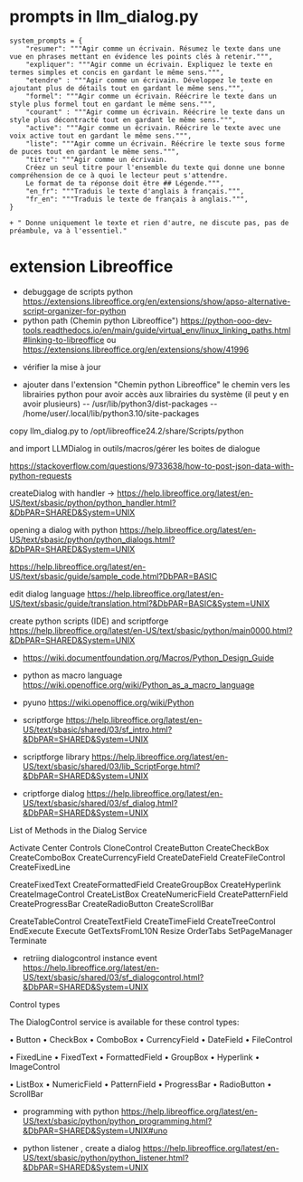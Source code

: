 # prompts in llm_dialog.py


```
system_prompts = {
    "resumer": """Agir comme un écrivain. Résumez le texte dans une vue en phrases mettant en évidence les points clés à retenir.""",
    "expliquer": """Agir comme un écrivain. Expliquez le texte en termes simples et concis en gardant le même sens.""",
    "etendre" : """Agir comme un écrivain. Développez le texte en ajoutant plus de détails tout en gardant le même sens.""",
    "formel": """Agir comme un écrivain. Réécrire le texte dans un style plus formel tout en gardant le même sens.""",
    "courant" : """Agir comme un écrivain. Réécrire le texte dans un style plus décontracté tout en gardant le même sens.""",
    "active": """Agir comme un écrivain. Réécrire le texte avec une voix active tout en gardant le même sens.""",
    "liste": """Agir comme un écrivain. Réécrire le texte sous forme de puces tout en gardant le même sens.""",
    "titre": """Agir comme un écrivain.
    Créez un seul titre pour l'ensemble du texte qui donne une bonne compréhension de ce à quoi le lecteur peut s'attendre.
    Le format de ta réponse doit être ## Légende.""",
    "en_fr": """Traduis le texte d'anglais à français.""",
    "fr_en": """Traduis le texte de français à anglais.""",
}

+ " Donne uniquement le texte et rien d'autre, ne discute pas, pas de préambule, va à l'essentiel."
```

# extension Libreoffice
- debuggage de scripts python https://extensions.libreoffice.org/en/extensions/show/apso-alternative-script-organizer-for-python
- python path (Chemin python Libreoffice") https://python-ooo-dev-tools.readthedocs.io/en/main/guide/virtual_env/linux_linking_paths.html#linking-to-libreoffice ou https://extensions.libreoffice.org/en/extensions/show/41996
+ vérifier la mise à jour
- ajouter dans l'extension "Chemin python Libreoffice" le chemin vers les librairies python pour avoir accès aux librairies du système (il peut y en avoir plusieurs)
-- /usr/lib/python3/dist-packages
-- /home/user/.local/lib/python3.10/site-packages



















copy llm_dialog.py to /opt/libreoffice24.2/share/Scripts/python

and import LLMDialog in outils/macros/gérer les boites de dialogue

https://stackoverflow.com/questions/9733638/how-to-post-json-data-with-python-requests

createDialog with handler 
-> https://help.libreoffice.org/latest/en-US/text/sbasic/python/python_handler.html?&DbPAR=SHARED&System=UNIX

opening a dialog with python
https://help.libreoffice.org/latest/en-US/text/sbasic/python/python_dialogs.html?&DbPAR=SHARED&System=UNIX

https://help.libreoffice.org/latest/en-US/text/sbasic/guide/sample_code.html?DbPAR=BASIC

edit dialog language
https://help.libreoffice.org/latest/en-US/text/sbasic/guide/translation.html?&DbPAR=BASIC&System=UNIX

create python scripts (IDE) and scriptforge
https://help.libreoffice.org/latest/en-US/text/sbasic/python/main0000.html?&DbPAR=SHARED&System=UNIX

- https://wiki.documentfoundation.org/Macros/Python_Design_Guide


- python as macro language https://wiki.openoffice.org/wiki/Python_as_a_macro_language
- pyuno https://wiki.openoffice.org/wiki/Python

- scriptforge https://help.libreoffice.org/latest/en-US/text/sbasic/shared/03/sf_intro.html?&DbPAR=SHARED&System=UNIX
- scriptforge library https://help.libreoffice.org/latest/en-US/text/sbasic/shared/03/lib_ScriptForge.html?&DbPAR=SHARED&System=UNIX

- criptforge dialog https://help.libreoffice.org/latest/en-US/text/sbasic/shared/03/sf_dialog.html?&DbPAR=SHARED&System=UNIX

List of Methods in the Dialog Service

Activate
Center
Controls
CloneControl
CreateButton
CreateCheckBox
CreateComboBox
CreateCurrencyField
CreateDateField
CreateFileControl
CreateFixedLine
	

CreateFixedText
CreateFormattedField
CreateGroupBox
CreateHyperlink
CreateImageControl
CreateListBox
CreateNumericField
CreatePatternField
CreateProgressBar
CreateRadioButton
CreateScrollBar
	

CreateTableControl
CreateTextField
CreateTimeField
CreateTreeControl
EndExecute
Execute
GetTextsFromL10N
Resize
OrderTabs
SetPageManager
Terminate

- retriing dialogcontrol instance event
https://help.libreoffice.org/latest/en-US/text/sbasic/shared/03/sf_dialogcontrol.html?&DbPAR=SHARED&System=UNIX


Control types

The DialogControl service is available for these control types:

• Button
• CheckBox
• ComboBox
• CurrencyField
• DateField
• FileControl
	

• FixedLine
• FixedText
• FormattedField
• GroupBox
• Hyperlink
• ImageControl
	

• ListBox
• NumericField
• PatternField
• ProgressBar
• RadioButton
• ScrollBar

- programming with python https://help.libreoffice.org/latest/en-US/text/sbasic/python/python_programming.html?&DbPAR=SHARED&System=UNIX#uno

- python listener , create a dialog https://help.libreoffice.org/latest/en-US/text/sbasic/python/python_listener.html?&DbPAR=SHARED&System=UNIX